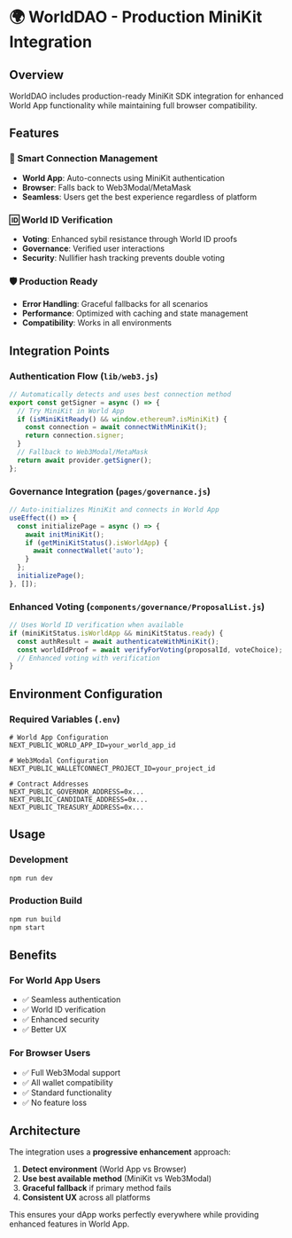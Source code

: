 # 🌍 WorldDAO - Production MiniKit Integration

## Overview

WorldDAO includes production-ready MiniKit SDK integration for enhanced World App functionality while maintaining full browser compatibility.

## Features

### 🔗 Smart Connection Management
- **World App**: Auto-connects using MiniKit authentication
- **Browser**: Falls back to Web3Modal/MetaMask
- **Seamless**: Users get the best experience regardless of platform

### 🆔 World ID Verification
- **Voting**: Enhanced sybil resistance through World ID proofs
- **Governance**: Verified user interactions
- **Security**: Nullifier hash tracking prevents double voting

### 🛡️ Production Ready
- **Error Handling**: Graceful fallbacks for all scenarios  
- **Performance**: Optimized with caching and state management
- **Compatibility**: Works in all environments

## Integration Points

### Authentication Flow (`lib/web3.js`)
```javascript
// Automatically detects and uses best connection method
export const getSigner = async () => {
  // Try MiniKit in World App
  if (isMiniKitReady() && window.ethereum?.isMiniKit) {
    const connection = await connectWithMiniKit();
    return connection.signer;
  }
  // Fallback to Web3Modal/MetaMask
  return await provider.getSigner();
};
```

### Governance Integration (`pages/governance.js`)
```javascript
// Auto-initializes MiniKit and connects in World App
useEffect(() => {
  const initializePage = async () => {
    await initMiniKit();
    if (getMiniKitStatus().isWorldApp) {
      await connectWallet('auto');
    }
  };
  initializePage();
}, []);
```

### Enhanced Voting (`components/governance/ProposalList.js`)
```javascript
// Uses World ID verification when available
if (miniKitStatus.isWorldApp && miniKitStatus.ready) {
  const authResult = await authenticateWithMiniKit();
  const worldIdProof = await verifyForVoting(proposalId, voteChoice);
  // Enhanced voting with verification
}
```

## Environment Configuration

### Required Variables (`.env`)
```env
# World App Configuration
NEXT_PUBLIC_WORLD_APP_ID=your_world_app_id

# Web3Modal Configuration  
NEXT_PUBLIC_WALLETCONNECT_PROJECT_ID=your_project_id

# Contract Addresses
NEXT_PUBLIC_GOVERNOR_ADDRESS=0x...
NEXT_PUBLIC_CANDIDATE_ADDRESS=0x...
NEXT_PUBLIC_TREASURY_ADDRESS=0x...
```

## Usage

### Development
```bash
npm run dev
```

### Production Build
```bash
npm run build
npm start
```

## Benefits

### For World App Users
- ✅ Seamless authentication
- ✅ World ID verification  
- ✅ Enhanced security
- ✅ Better UX

### For Browser Users  
- ✅ Full Web3Modal support
- ✅ All wallet compatibility
- ✅ Standard functionality
- ✅ No feature loss

## Architecture

The integration uses a **progressive enhancement** approach:
1. **Detect environment** (World App vs Browser)
2. **Use best available method** (MiniKit vs Web3Modal)
3. **Graceful fallback** if primary method fails
4. **Consistent UX** across all platforms

This ensures your dApp works perfectly everywhere while providing enhanced features in World App.